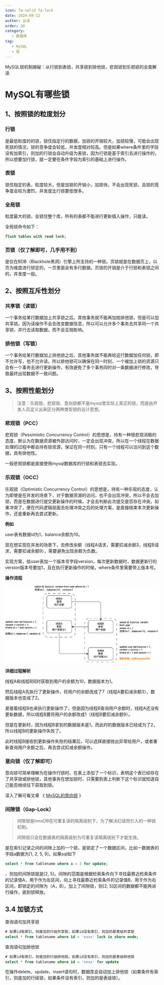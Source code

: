 ```yaml
---
icon: fa-solid fa-lock
date: 2024-09-12
author: 云泽
order: 20
category:
   - 数据库
tag:
   - MySQL
   - 锁
---
```




MySQL锁机制揭秘：从行锁到表锁，共享锁到排他锁，悲观锁到乐观锁的全面解读



<!-- more -->

# MySQL有哪些锁

## 1、按照锁的粒度划分

### 行锁

是最低粒度的的锁，锁住指定行的数据，加锁的开销较大，加锁较慢，可能会出现死锁的情况，锁的竞争度会较低，并发度相对较高。但是如果where条件里的字段没有加索引，则加的行锁会自动升级为表锁，因为行锁是基于索引去进行操作的，所以想要加行锁，就一定要在条件字段为索引的基础上进行操作。

### 表锁

锁住指定的表，粒度较大，但是加锁的开销小，加锁快，不会出现死锁，且锁的竞争度会较为激烈，并发度比行锁要低很多。

### 全局锁

粒度最大的锁，会锁住整个库，所有的表都不能进行更新插入操作，只能读。

全局锁命令如下：

```sql
flush tables with read lock;
```

### 页锁（仅了解即可，几乎用不到）

是仅在BDB（Blackhole黑洞）引擎上所支持的一种锁。页锁就是在数据页上，以页为维度进行锁定的，一页里面会有多行数据。页锁的开销是介于行锁和表锁之间的，并发度一般。



## 2、按照互斥性划分

### 共享锁（读锁）

一个事务给某行数据加上共享锁之后，其他事务就不能再加拍排他锁，但是可以加共享锁。因为读操作不会去改变数据信息，所以可以允许多个事务去共享同一个共享锁，并行去读取数据，而不会互相影响。

### 排他锁（写锁）

一个事务给某行数据加上排他锁之后，其他事务就不能再给这行数据加任何锁，即不允许写，也不允许读。所以排他锁可以确保在同一时刻，一个被加上锁的资源只会有一个事务去进行更新操作，有效避免了多个事务同时对一条数据进行修改，导致最终出现数据不一致问题。



## 3、按照性能划分

> 注意：乐观锁、悲观锁、意向锁都不是mysql里实际上真正的锁，而是由开发人员定义出来区分两种类型锁的设计思想。



### 悲观锁（PCC）

悲观锁（Pessimistic Concurrency Control）的思想是，持有一种很悲观消极的态度，默认为在数据资源被外部访问时，一定会出现冲突，所以在一个线程在数据处理的过程中都会持有锁资源，保证在同一时刻，只有一个线程可以访问到这个数据，具有排他性。

一般悲观锁都是直接使用mysql数据库的行锁和表锁去实现。



### 乐观锁（OCC）

乐观锁（Optimistic Concurrency Control）的思想是，持有一种乐观的态度，认为即使是在并发的场景下，对于数据资源的访问，也不会出现冲突，所以不会去加锁，而是在数据进行提交更新操作的时候，才会去判断此次提交是否存在冲突，如果冲突了，便在代码逻辑层面去处理冲突之后的处理方案，是直接结束本次更新操作，还是重新再去尝试更新。



**例如**

user表有数据id为1，balance余额为10。

现在想实现在并发的场景下，去修改余额（线程A请求，需要扣减余额3，线程B请求，需要扣减余额9），需要避免出现余额为负数。

实现方案，给user表加一个版本号字段version，每次更新数据时，数据更新行的version版本号要加1，且在执行更新操作的时候，where条件里需要带上版本号。

**操作流程**

![Optimistic-Concurrency-Control](images/Optimistic-Concurrency-Control.png)

**详细过程解析**

线程A和线程B同时获取到用户的余额为10，数据版本为1。

然后线程A先执行了更新操作，将用户的余额改成了7（线程A要扣减余额3），数据版本也变成了2。

紧接着线程B也来执行更新操作了，但是因为线程B查询用户余额时，线程A还没有更新数据，所以线程B要将用户的余额改成1（线程B要扣减余额9）。

但是在更新时，因为线程B拿到的数据版本是1，而此时的数据版本已经成为了2，所以线程B的更新操作失败了。

此时线程B接收到更新操作失败的结果后，可以选择直接抛出异常给用户，或者重新查询用户余额之后，再去尝试扣减余额操作。



### 意向锁（仅了解即可）

意向锁可简单理解为在操作行锁时，在表上添加了一个标识，表明这个表已经存在了共享锁或排他锁，其他事务在想加锁时，只需要到表上判断下这个标识就知道自己能否继续往下获取到锁。

深入了解可看文章 《  [MySQL的意向锁](./MySQL的意向锁.md)  》



### 间隙锁（Gap-Lock）

> 间隙锁是InnoDB在可重复读的隔离级别下，为了解决幻读而引入的一种锁机制。
>
> 间隙锁只会在数据表的隔离级别为可重复读隔离级别下才能生效。

是在索引记录之间的间隙上加的一个锁，是锁定了一个数据区间，比如一数据表的字段a数据为[1, 2, 5, 9]，如果sql如下

```sql
select * from tablename where a = 3 for update;
```

，则加的间隙锁就是[2, 5]，间隙的范围是根据检索条件向下寻找最靠近检索条件的记录值A，用于作为左区间，向上寻找最靠近检索条件的记录值B，用于作为右区间，即锁定的间隙为（A，B）。加上了间隙锁，则[2, 5]区间的数据都不能再进行操作，直到锁释放。





## 3.4 加锁方式

查询语句加共享锁

```sql
# 如果id有索引，则是加的行级共享锁，如果id没有索引，则加的是表级共享锁
select * from tablename where id = 'xxxx' lock in share mode;
```

查询语句加排他锁

```sql
# 如果id有索引，则是加的行级排他锁，如果id没有索引，则加的是表级排他锁
select * from tablename where id = 'xxxx' for update
```

在操作delete、update、insert语句时，数据库会自动加上排他锁（如果条件有索引，则是加的行级锁，如果条件没有索引，则加的是表级锁）。